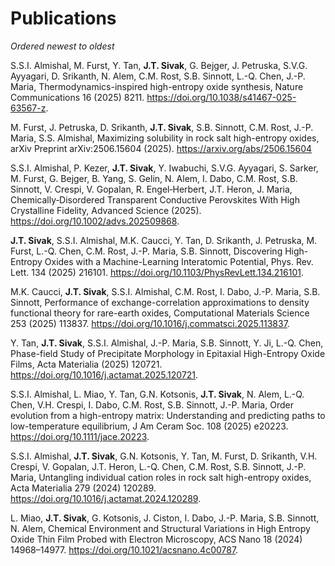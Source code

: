 # Publications
*Ordered newest to oldest*

S.S.I. Almishal, M. Furst, Y. Tan, **J.T. Sivak**, G. Bejger, J. Petruska, S.V.G. Ayyagari, D. Srikanth, N. Alem, C.M. Rost, S.B. Sinnott, L.-Q. Chen, J.-P. Maria, Thermodynamics-inspired high-entropy oxide synthesis, Nature Communications 16 (2025) 8211. https://doi.org/10.1038/s41467-025-63567-z.

M. Furst, J. Petruska, D. Srikanth, **J.T. Sivak**, S.B. Sinnott, C.M. Rost, J.-P. Maria, S.S. Almishal, Maximizing solubility in rock salt high-entropy oxides, arXiv Preprint arXiv:2506.15604 (2025). https://arxiv.org/abs/2506.15604

S.S.I. Almishal, P. Kezer, **J.T. Sivak**, Y. Iwabuchi, S.V.G. Ayyagari, S. Sarker, M. Furst, G. Bejger, B. Yang, S. Gelin, N. Alem, I. Dabo, C.M. Rost, S.B. Sinnott, V. Crespi, V. Gopalan, R. Engel‐Herbert, J.T. Heron, J. Maria, Chemically‐Disordered Transparent Conductive Perovskites With High Crystalline Fidelity, Advanced Science (2025). https://doi.org/10.1002/advs.202509868.

**J.T. Sivak**, S.S.I. Almishal, M.K. Caucci, Y. Tan, D. Srikanth, J. Petruska, M. Furst, L.-Q. Chen, C.M. Rost, J.-P. Maria, S.B. Sinnott, Discovering High-Entropy Oxides with a Machine-Learning Interatomic Potential, Phys. Rev. Lett. 134 (2025) 216101. https://doi.org/10.1103/PhysRevLett.134.216101.


M.K. Caucci, **J.T. Sivak**, S.S.I. Almishal, C.M. Rost, I. Dabo, J.-P. Maria, S.B. Sinnott, Performance of exchange-correlation approximations to density functional theory for rare-earth oxides, Computational Materials Science 253 (2025) 113837. https://doi.org/10.1016/j.commatsci.2025.113837.

Y. Tan, **J.T. Sivak**, S.S.I. Almishal, J.-P. Maria, S.B. Sinnott, Y. Ji, L.-Q. Chen, Phase-field Study of Precipitate Morphology in Epitaxial High-Entropy Oxide Films, Acta Materialia (2025) 120721. https://doi.org/10.1016/j.actamat.2025.120721.

S.S.I. Almishal, L. Miao, Y. Tan, G.N. Kotsonis, **J.T. Sivak**, N. Alem, L.-Q. Chen, V.H. Crespi, I. Dabo, C.M. Rost, S.B. Sinnott, J.-P. Maria, Order evolution from a high-entropy matrix: Understanding and predicting paths to low-temperature equilibrium, J Am Ceram Soc. 108 (2025) e20223. https://doi.org/10.1111/jace.20223.

S.S.I. Almishal, **J.T. Sivak**, G.N. Kotsonis, Y. Tan, M. Furst, D. Srikanth, V.H. Crespi, V. Gopalan, J.T. Heron, L.-Q. Chen, C.M. Rost, S.B. Sinnott, J.-P. Maria, Untangling individual cation roles in rock salt high-entropy oxides, Acta Materialia 279 (2024) 120289. https://doi.org/10.1016/j.actamat.2024.120289.

L. Miao, **J.T. Sivak**, G. Kotsonis, J. Ciston, I. Dabo, J.-P. Maria, S.B. Sinnott, N. Alem, Chemical Environment and Structural Variations in High Entropy Oxide Thin Film Probed with Electron Microscopy, ACS Nano 18 (2024) 14968–14977. https://doi.org/10.1021/acsnano.4c00787.
